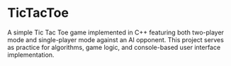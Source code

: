 # TicTacToe
A simple Tic Tac Toe game implemented in C++ featuring both two-player mode and single-player mode against an AI opponent. This project serves as practice for algorithms, game logic, and console-based user interface implementation.
